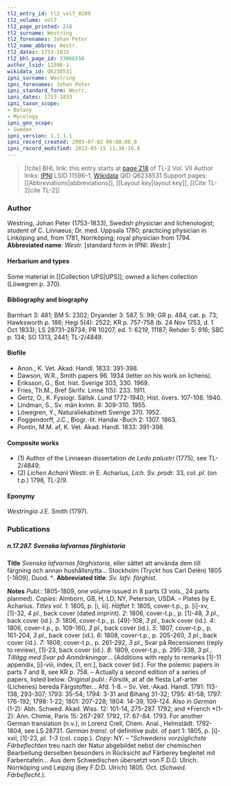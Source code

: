 ```yaml
---
tl2_entry_id: tl2_vol7_0209
tl2_volume: vol7
tl2_page_printed: 218
tl2_surname: Westring
tl2_forenames: Johan Peter
tl2_name_abbrev: Westr.
tl2_dates: 1753-1833
tl2_bhl_page_id: 33066558
author_lsid: 11596-1
wikidata_id: Q6238531
ipni_surname: Westring
ipni_forenames: Johan Peter
ipni_standard_form: Westr.
ipni_dates: 1753-1833
ipni_taxon_scope: 
- Botany
- Mycology
ipni_geo_scope: 
- Sweden
ipni_version: 1.1.1.1
ipni_record_created: 2003-07-02 00:00:00.0
ipni_record_modified: 2013-05-15 11:36:16.0
---
```


> [!cite] BHL link: this entry starts at [page 218](https://www.biodiversitylibrary.org/page/33066558) of TL-2 Vol. VII
> Author links: [IPNI](https://www.ipni.org/a/11596-1) LSID 11596-1, [Wikidata](https://www.wikidata.org/wiki/Q6238531) QID Q6238531
> Support pages: [[Abbreviations|abbreviations]], [[Layout key|layout key]], [[Cite TL-2|cite TL-2]]

### Author

Westring, Johan Peter (1753-1833), Swedish physician and lichenologist; student of C. Linnaeus; Dr. med. Uppsala 1780; practicing physician in Linköping and, from 1781, Norrköping; royal physician from 1794. 
**Abbreviated name**: *Westr.* \[standard form in IPNI: *Westr.*\]

#### Herbarium and types

Some material in [[Collection UPS|UPS]]; owned a lichen collection (Löwegren p. 370).

#### Bibliography and biography

Barnhart 3: 481; BM 5: 2302; Dryander 3: 587, 5: 99; GR p. 484, cat. p. 73; Hawksworth p. 186; Hegi 5(4): 2522; KR p. 757-758 (b. 24 Nov 1753, d. 1 Oct 1833); LS 28731-28734; PR 10207, ed. 1: 6219, 11187; Rehder 5: 916; SBC p. 134; SO 1313, 2441; TL-2/4849.

#### Biofile

- Anon., K. Vet. Akad. Handl. 1833: 391-398.
- Dawson, W.R., Smith papers 96. 1934 (letter on his work on lichens).
- Eriksson, G., Bot. hist. Sverige 303, 330. 1969.
- Fries, Th.M., Bref Skrifv. Linné 1(5): 233. 1911.
- Gertz, O., K. Fysiogr. Sällsk. Lund 1772-1940; Hist. övers. 107-108. 1940.
- Lindman, S., Sv. män kvinn. 8: 309-310. 1955.
- Löwegren, Y., Naturaliekabinett Sverige 370. 1952.
- Poggendorff, J.C., Biogr.-lit. Handw.-Buch 2: 1307. 1863.
- Pontin, M.M. af, K. Vet. Akad. Handl. 1833: 391-398.

#### Composite works

- (1) Author of the Linnaean dissertation *de Ledo palustri* (1775), see TL-2/4849.
- (2) *Lichen Acharii* Westr. *in* E. Acharius, *Lich. Sv. prodr.* 33, *col. pl.* (on t.p.) 1798, TL-2/9.

#### Eponymy

*Westringia* J.E. Smith (1797).

### Publications

##### n.17.287. Svenska lafvarnas färghistoria

**Title**
*Svenska lafvarnas färghistoria*, eller sättet att använda dem till färgning och annan hushållsnytta... Stockholm (Tryckt hos Carl Delén) 1805 \[-1809\]. Duod. †.
**Abbreviated title**: *Sv. lafv. färghist.*

**Notes**
*Publ*.: 1805-1809, one volume issued in 8 parts (3 vols., 24 parts planned). *Copies*: Almborn, GB, H, LD, NY, Peterson, USDA. – Plates by E. Acharius.
*Titles vol. 1*: 1805, p. \[i, iii\].
*Häftet 1*: 1805, cover-t.p., p. \[i\]-xv, \[1\]-32, *4 pl*., back cover (dated imprint).
*2*: 1806, cover-t.p., p. \[1\]-48, *3 pl*., back cover (id.).
*3*: 1806, cover-t.p., p. \[49\]-108, *3 pl*., back cover (id.).
*4*: 1806, cover-t.p., p. 109-160, *3 pl*., back cover (id.).
*5*: 1807, cover-t.p., p. 161-204, *3 pl*., back cover (id.).
*6*: 1808, cover-t.p., p. 205-260, *3 pl*., back cover (id.).
*7*: 1808, cover-t.p., p. 261-292, *3 pl*., Svar på Recensionen (reply to review), \[1\]-23, back cover (id.).
*8*: 1809, cover-t.p., p. 295-338, *3 pl*., *Tillägg med Svar på Anmärkningar*... (Additions with reply to remarks \[1\]-11 appendix, \[i\]-viii, index, \[1, err.\], back cover (id.). For the polemic papers in parts 7 and 8, see KR p. 758. – Actually a second edition of a series of papers, listed below.
*Original publ*.: *Försök*, at af de flesta Laf-arter (Lichenes) bereda Färgstofter... Afd. 1-8. – Sv. Vet.-Akad. Handl. 1791: 113-138, 293-307; 1793: 35-54; 1794: 3-31 and Bihang 31-32; 1795: 41-58; 1797: 176-192; 1798: 1-22; 1801: 207-228; 1804: 14-39, 109-124. Also in *German* (1-2): Abh. Schwed. Akad. Wiss. 12: 101-14, 275-287. 1792; and *French *(1-2): Ann. Chimie, Paris 15: 267-297. 1792, 17: 67-84. 1793. For another German translation (n.v.), in Lorenz Crell, Chem. Anal., Helmstädt. 1792-1804, see LS 28731.
*German transl*. of definitive publ. of part 1: 1805, p. \[i\]-xxii, \[1\]-23, *pl. 1-3* (col. copp.).
*Copy*: NY. – "*Schwedens vorzüglichste Färbeflechten* treu nach der Natur abgebildet nebst der chemischen Bearbeitung derselben besonders in Rücksicht auf Färberey begleitet mit Farbentafeln... Aus dem Schwedischen übersetzt von F.D.D. Ulrich. Norrköping und Leipzig (bey F.D.D. Ulrich) 1805. Oct. (*Schwed. Färbeflecht.*).

